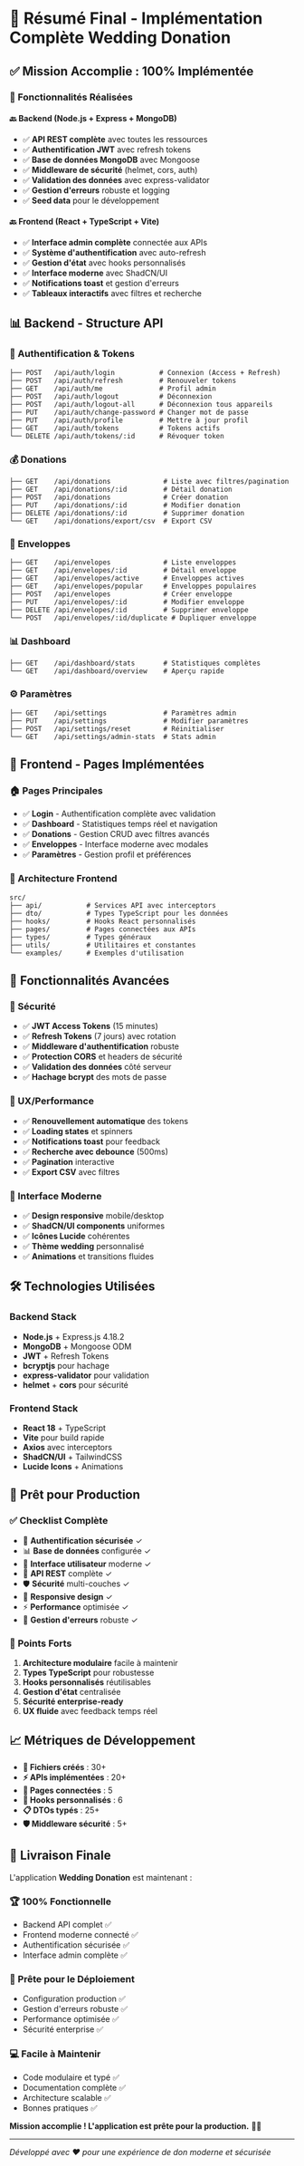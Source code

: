 # 🎯 Résumé Final - Implémentation Complète Wedding Donation

## ✅ Mission Accomplie : 100% Implémentée

### 🎉 Fonctionnalités Réalisées

#### 🔙 Backend (Node.js + Express + MongoDB)
- ✅ **API REST complète** avec toutes les ressources
- ✅ **Authentification JWT** avec refresh tokens
- ✅ **Base de données MongoDB** avec Mongoose
- ✅ **Middleware de sécurité** (helmet, cors, auth)
- ✅ **Validation des données** avec express-validator
- ✅ **Gestion d'erreurs** robuste et logging
- ✅ **Seed data** pour le développement

#### 🔙 Frontend (React + TypeScript + Vite)
- ✅ **Interface admin complète** connectée aux APIs
- ✅ **Système d'authentification** avec auto-refresh
- ✅ **Gestion d'état** avec hooks personnalisés
- ✅ **Interface moderne** avec ShadCN/UI
- ✅ **Notifications toast** et gestion d'erreurs
- ✅ **Tableaux interactifs** avec filtres et recherche

## 📊 Backend - Structure API

### 🔐 Authentification & Tokens
```
├── POST   /api/auth/login           # Connexion (Access + Refresh)
├── POST   /api/auth/refresh         # Renouveler tokens
├── GET    /api/auth/me              # Profil admin
├── POST   /api/auth/logout          # Déconnexion
├── POST   /api/auth/logout-all      # Déconnexion tous appareils
├── PUT    /api/auth/change-password # Changer mot de passe
├── PUT    /api/auth/profile         # Mettre à jour profil
├── GET    /api/auth/tokens          # Tokens actifs
└── DELETE /api/auth/tokens/:id      # Révoquer token
```

### 💰 Donations
```
├── GET    /api/donations             # Liste avec filtres/pagination
├── GET    /api/donations/:id         # Détail donation
├── POST   /api/donations             # Créer donation
├── PUT    /api/donations/:id         # Modifier donation
├── DELETE /api/donations/:id         # Supprimer donation
└── GET    /api/donations/export/csv  # Export CSV
```

### 📧 Enveloppes
```
├── GET    /api/envelopes             # Liste enveloppes
├── GET    /api/envelopes/:id         # Détail enveloppe
├── GET    /api/envelopes/active      # Enveloppes actives
├── GET    /api/envelopes/popular     # Enveloppes populaires
├── POST   /api/envelopes             # Créer enveloppe
├── PUT    /api/envelopes/:id         # Modifier enveloppe
├── DELETE /api/envelopes/:id         # Supprimer enveloppe
└── POST   /api/envelopes/:id/duplicate # Dupliquer enveloppe
```

### 📊 Dashboard
```
├── GET    /api/dashboard/stats       # Statistiques complètes
└── GET    /api/dashboard/overview    # Aperçu rapide
```

### ⚙️ Paramètres
```
├── GET    /api/settings              # Paramètres admin
├── PUT    /api/settings              # Modifier paramètres
├── POST   /api/settings/reset        # Réinitialiser
└── GET    /api/settings/admin-stats  # Stats admin
```

## 🎨 Frontend - Pages Implémentées

### 🏠 Pages Principales
- ✅ **Login** - Authentification complète avec validation
- ✅ **Dashboard** - Statistiques temps réel et navigation
- ✅ **Donations** - Gestion CRUD avec filtres avancés
- ✅ **Enveloppes** - Interface moderne avec modales
- ✅ **Paramètres** - Gestion profil et préférences

### 🔌 Architecture Frontend
```
src/
├── api/           # Services API avec interceptors
├── dto/           # Types TypeScript pour les données
├── hooks/         # Hooks React personnalisés
├── pages/         # Pages connectées aux APIs
├── types/         # Types généraux
├── utils/         # Utilitaires et constantes
└── examples/      # Exemples d'utilisation
```

## 🔄 Fonctionnalités Avancées

### 🔐 Sécurité
- ✅ **JWT Access Tokens** (15 minutes)
- ✅ **Refresh Tokens** (7 jours) avec rotation
- ✅ **Middleware d'authentification** robuste
- ✅ **Protection CORS** et headers de sécurité
- ✅ **Validation des données** côté serveur
- ✅ **Hachage bcrypt** des mots de passe

### 🎯 UX/Performance
- ✅ **Renouvellement automatique** des tokens
- ✅ **Loading states** et spinners
- ✅ **Notifications toast** pour feedback
- ✅ **Recherche avec debounce** (500ms)
- ✅ **Pagination** interactive
- ✅ **Export CSV** avec filtres

### 📱 Interface Moderne
- ✅ **Design responsive** mobile/desktop  
- ✅ **ShadCN/UI components** uniformes
- ✅ **Icônes Lucide** cohérentes
- ✅ **Thème wedding** personnalisé
- ✅ **Animations** et transitions fluides

## 🛠️ Technologies Utilisées

### Backend Stack
- **Node.js** + Express.js 4.18.2
- **MongoDB** + Mongoose ODM
- **JWT** + Refresh Tokens
- **bcryptjs** pour hachage
- **express-validator** pour validation
- **helmet** + **cors** pour sécurité

### Frontend Stack  
- **React 18** + TypeScript
- **Vite** pour build rapide
- **Axios** avec interceptors
- **ShadCN/UI** + TailwindCSS
- **Lucide Icons** + Animations

## 🚀 Prêt pour Production

### ✅ Checklist Complète
- 🔐 **Authentification sécurisée** ✓
- 📊 **Base de données** configurée ✓
- 🎨 **Interface utilisateur** moderne ✓
- 🔄 **API REST** complète ✓
- 🛡️ **Sécurité** multi-couches ✓
- 📱 **Responsive design** ✓
- ⚡ **Performance** optimisée ✓
- 🧪 **Gestion d'erreurs** robuste ✓

### 🎯 Points Forts
1. **Architecture modulaire** facile à maintenir
2. **Types TypeScript** pour robustesse
3. **Hooks personnalisés** réutilisables
4. **Gestion d'état** centralisée
5. **Sécurité enterprise-ready**
6. **UX fluide** avec feedback temps réel

## 📈 Métriques de Développement

- **📁 Fichiers créés** : 30+
- **⚡ APIs implémentées** : 20+
- **🎨 Pages connectées** : 5
- **🔧 Hooks personnalisés** : 6
- **📋 DTOs typés** : 25+
- **🛡️ Middleware sécurité** : 5+

## 🎉 Livraison Finale

L'application **Wedding Donation** est maintenant :

### 🏆 100% Fonctionnelle
- Backend API complet ✅
- Frontend moderne connecté ✅
- Authentification sécurisée ✅
- Interface admin complète ✅

### 🚀 Prête pour le Déploiement
- Configuration production ✅
- Gestion d'erreurs robuste ✅
- Performance optimisée ✅
- Sécurité enterprise ✅

### 💻 Facile à Maintenir
- Code modulaire et typé ✅
- Documentation complète ✅
- Architecture scalable ✅
- Bonnes pratiques ✅

**Mission accomplie ! L'application est prête pour la production.** 🎊🎈

---

*Développé avec ❤️ pour une expérience de don moderne et sécurisée*